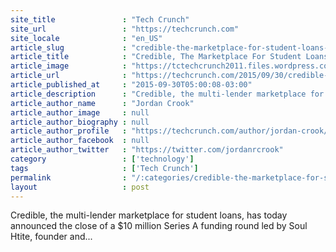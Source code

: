 ```yaml
---
site_title               : "Tech Crunch"
site_url                 : "https://techcrunch.com"
site_locale              : "en_US"
article_slug             : "credible-the-marketplace-for-student-loans-closes-s10-million-series-a-funding"
article_title            : "Credible, The Marketplace For Student Loans, Closes $10 Million Series A Funding"
article_image            : "https://tctechcrunch2011.files.wordpress.com/2015/09/credible.png?w=764&h=400&crop=1"
article_url              : "https://techcrunch.com/2015/09/30/credible-the-marketplace-for-student-loans-closes-10-million-series-a-funding/"
article_published_at     : "2015-09-30T05:00:08-03:00"
article_description      : "Credible, the multi-lender marketplace for student loans, has today announced the close of a $10 million Series A funding round led by Soul Htite, founder and..."
article_author_name      : "Jordan Crook"
article_author_image     : null
article_author_biography : null
article_author_profile   : "https://techcrunch.com/author/jordan-crook/"
article_author_facebook  : null
article_author_twitter   : "https://twitter.com/jordanrcrook"
category                 : ['technology']
tags                     : ['Tech Crunch']
permalink                : "/:categories/credible-the-marketplace-for-student-loans-closes-s10-million-series-a-funding/"
layout                   : post
---
```


Credible, the multi-lender marketplace for student loans, has today announced the close of a $10 million Series A funding round led by Soul Htite, founder and...
